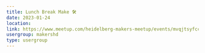 ```yaml
---
title: Lunch Break Make 🛠️
date: 2023-01-24
location: 
link: https://www.meetup.com/heidelberg-makers-meetup/events/mvqjtsyfccbgc/
usergroup: makershd
type: usergroup
---
```

